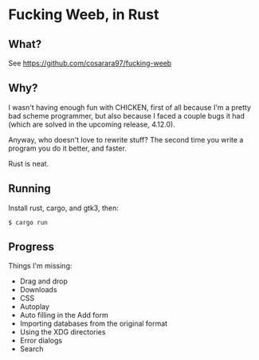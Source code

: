Fucking Weeb, in Rust
=====================

What?
-----

See <https://github.com/cosarara97/fucking-weeb>

Why?
---

I wasn't having enough fun with CHICKEN,
first of all because I'm a pretty bad scheme programmer,
but also because I faced a couple bugs it had
(which are solved in the upcoming release, 4.12.0).

Anyway, who doesn't love to rewrite stuff?
The second time you write a program you do it better, and faster.

Rust is neat.

Running
-------

Install rust, cargo, and gtk3, then:

    $ cargo run


Progress
--------

Things I'm missing:

* Drag and drop
* Downloads
* CSS
* Autoplay
* Auto filling in the Add form
* Importing databases from the original format
* Using the XDG directories
* Error dialogs
* Search

